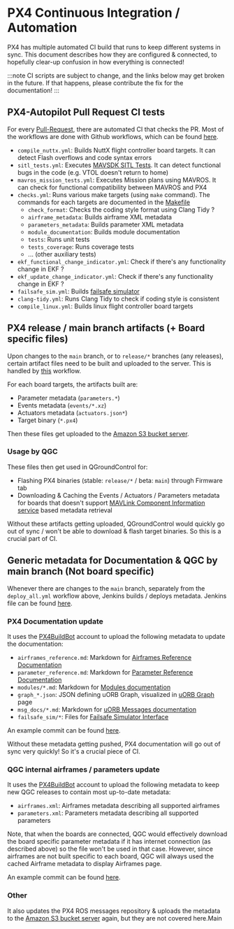 # PX4 Continuous Integration / Automation

PX4 has multiple automated CI build that runs to keep different systems in sync. This document describes how they are configured & connected, to hopefully clear-up confusion in how everything is connected!

:::note
CI scripts are subject to change, and the links below may get broken in the future. If that happens, please contribute the fix for the documentation!
:::

## PX4-Autopilot Pull Request CI tests
For every [Pull-Request](https://github.com/PX4/PX4-Autopilot/pulls), there are automated CI that checks the PR.
Most of the workflows are done with Github workflows, which can be found [here](https://github.com/PX4/PX4-Autopilot/tree/main/.github/workflows).

- `compile_nuttx.yml`: Builds NuttX flight controller board targets. It can detect Flash overflows and code syntax errors
- `sitl_tests.yml`: Executes [MAVSDK SITL Tests](./integration_testing_mavsdk.md). It can detect functional bugs in the code (e.g. VTOL doesn't return to home)
- `mavros_mission_tests.yml`: Executes Mission plans using MAVROS. It can check for functional compatibility between MAVROS and PX4
- `checks.yml`: Runs various make targets (using `make` command). The commands for each targets are documented in the [Makefile](https://github.com/PX4/PX4-Autopilot/blob/main/Makefile)
  - `check_format`: Checks the coding style format using Clang Tidy ?
  - `airframe_metadata`: Builds airframe XML metadata
  - `parameters_metadata`: Builds parameter XML metadata
  - `module_documentation`: Builds module documentation
  - `tests`: Runs unit tests
  - `tests_coverage`: Runs coverage tests
  - ... (other auxiliary tests)
- `ekf_functional_change_indicator.yml`: Check if there's any functionality change in EKF ?
- `ekf_update_change_indicator.yml`: Check if there's any functionality change in EKF ?
- `failsafe_sim.yml`: Builds [failsafe simulator](../config/safety_simulation.md)
- `clang-tidy.yml`: Runs Clang Tidy to check if coding style is consistent
- `compile_linux.yml`: Builds linux flight controller board targets

## PX4 release / main branch artifacts (+ Board specific files)
Upon changes to the `main` branch, or to `release/*` branches (any releases), certain artifact files need to be built and uploaded to the server.
This is handled by [this](https://github.com/PX4/PX4-Autopilot/blob/main/.github/workflows/deploy_all.yml) workflow.

For each board targets, the artifacts built are:
- Parameter metadata (`parameters.*`)
- Events metadata (`events/*.xz`)
- Actuators metadata (`actuators.json*`)
- Target binary (`*.px4`)

Then these files get uploaded to the [Amazon S3 bucket server](https://px4-travis.s3.amazonaws.com/).

### Usage by QGC
These files then get used in QGroundControl for:
- Flashing PX4 binaries (stable: `release/*` / beta: `main`) through Firmware tab
- Downloading & Caching the Events / Actuators / Parameters metadata for boards that doesn't support [MAVLink Component Information service](https://mavlink.io/en/services/component_information.html) based metadata retrieval

Without these artifacts getting uploaded, QGroundControl would quickly go out of sync / won't be able to download & flash target binaries. So this is a crucial part of CI.

## Generic metadata for Documentation & QGC by main branch (Not board specific)
Whenever there are changes to the `main` branch, separately from the `deploy_all.yml` workflow above, Jenkins builds / deploys metadata.
Jenkins file can be found [here](https://github.com/PX4/PX4-Autopilot/blob/main/Jenkinsfile).

### PX4 Documentation update
It uses the [PX4BuildBot](https://github.com/PX4BuildBot) account to upload the following metadata to update the documentation:
- `airframes_reference.md`: Markdown for [Airframes Reference Documentation](../airframes/airframe_reference.md)
- `parameter_reference.md`: Markdown for [Parameter Reference Documentation](../advanced_config/parameter_reference.md)
- `modules/*.md`: Markdown for [Modules documentation](../modules/README.md)
- `graph_*.json`: JSON defining uORB Graph, visualized in [uORB Graph](../middleware/uorb_graph.md) page
- `msg_docs/*.md`: Markdown for [uORB Messages documentation](../msg_docs/README.md)
- `failsafe_sim/*`: Files for [Failsafe Simulator Interface](../config/safety_simulation.md)

An example commit can be found [here](https://github.com/PX4/PX4-user_guide/commit/a4ffaf5fc32df8650da614aa3129b3b90794584f).

Without these metadata getting pushed, PX4 documentation will go out of sync very quickly! So it's a crucial piece of CI.

### QGC internal airframes / parameters update
It uses the [PX4BuildBot](https://github.com/PX4BuildBot) account to upload the following metadata to keep new QGC releases to contain most up-to-date metadata:
- `airframes.xml`: Airframes metadata describing all supported airframes
- `parameters.xml`: Parameters metadata describing all supported parameters

Note, that when the boards are connected, QGC would effectively download the board specific parameter metadata if it has internet connection (as described above) so the file won't be used in that case.
However, since airframes are not built specific to each board, QGC will always used the cached Airframe metadata to display Airframes page.

An example commit can be found [here](https://github.com/mavlink/qgroundcontrol/commit/7f4f3b6253fe80a881e9a91a1f5b6d960ad11834).

### Other
It also updates the PX4 ROS messages repository & uploads the metadata to the [Amazon S3 bucket server](https://px4-travis.s3.amazonaws.com/) again, but they are not covered here.Main
